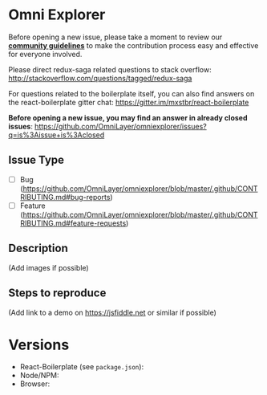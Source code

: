 # Omni Explorer

Before opening a new issue, please take a moment to review our [**community guidelines**](https://github.com/OmniLayer/omniexplorer/blob/master/.github/CONTRIBUTING.md) to make the contribution process easy and effective for everyone involved.

Please direct redux-saga related questions to stack overflow:
http://stackoverflow.com/questions/tagged/redux-saga

For questions related to the boilerplate itself, you can also find answers on the react-boilerplate gitter chat:
https://gitter.im/mxstbr/react-boilerplate

**Before opening a new issue, you may find an answer in already closed issues**:
https://github.com/OmniLayer/omniexplorer/issues?q=is%3Aissue+is%3Aclosed

## Issue Type

- [ ] Bug (https://github.com/OmniLayer/omniexplorer/blob/master/.github/CONTRIBUTING.md#bug-reports)
- [ ] Feature (https://github.com/OmniLayer/omniexplorer/blob/master/.github/CONTRIBUTING.md#feature-requests)

## Description

(Add images if possible)

## Steps to reproduce

(Add link to a demo on https://jsfiddle.net or similar if possible)

# Versions

- React-Boilerplate (see `package.json`):
- Node/NPM:
- Browser:
